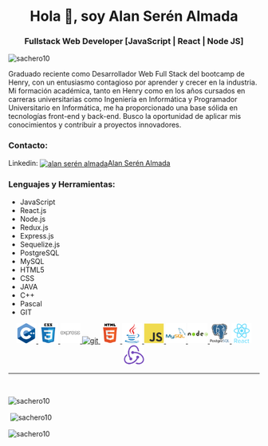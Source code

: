<h1 align="center">Hola 👋, soy Alan Serén Almada</h1>
<h3 align="center">Fullstack Web Developer [JavaScript | React | Node JS] </h3>

<p align="left"> <img src="https://komarev.com/ghpvc/?username=sachero10&label=Profile%20views&color=0e75b6&style=flat" alt="sachero10" /> </p>

<p>Graduado reciente como Desarrollador Web Full Stack del bootcamp de Henry, con un entusiasmo contagioso por aprender y crecer en la industria. Mi formación académica, tanto en Henry como en los años cursados en carreras universitarias como Ingeniería en Informática y Programador Universitario en Informática, me ha proporcionado una base sólida en tecnologías front-end y back-end. Busco la oportunidad de aplicar mis conocimientos y contribuir a proyectos innovadores.</p>

<h3 align="left">Contacto:</h3>
<p align="left">Linkedin: 
<a href="https://linkedin.com/in/alan serén almada" target="blank"><img align="center" src="https://raw.githubusercontent.com/rahuldkjain/github-profile-readme-generator/master/src/images/icons/Social/linked-in-alt.svg" alt="alan serén almada" height="20" width="30" />Alan Serén Almada</a>
</p>

<h3 align="left">Lenguajes y Herramientas:</h3>
<ul>
  <li>JavaScript</li>
  <li>React.js</li>
  <li>Node.js</li>
  <li>Redux.js</li>
  <li>Express.js</li>
  <li>Sequelize.js</li>
  <li>PostgreSQL</li>
  <li>MySQL</li>
  <li>HTML5</li>
  <li>CSS</li>
  <li>JAVA</li>
  <li>C++</li>
  <li>Pascal</li>
  <li>GIT</li>
</ul>
<p align="center"> <a href="https://www.w3schools.com/cpp/" target="_blank" rel="noreferrer"> <img src="https://raw.githubusercontent.com/devicons/devicon/master/icons/cplusplus/cplusplus-original.svg" alt="cplusplus" width="40" height="40"/> </a><a href="https://www.w3schools.com/css/" target="_blank" rel="noreferrer"> <img src="https://raw.githubusercontent.com/devicons/devicon/master/icons/css3/css3-original-wordmark.svg" alt="css3" width="40" height="40"/> </a> <a href="https://expressjs.com" target="_blank" rel="noreferrer"> <img src="https://raw.githubusercontent.com/devicons/devicon/master/icons/express/express-original-wordmark.svg" alt="express" width="40" height="40"/> </a> <a href="https://git-scm.com/" target="_blank" rel="noreferrer"> <img src="https://www.vectorlogo.zone/logos/git-scm/git-scm-icon.svg" alt="git" width="40" height="40"/> </a> <a href="https://www.w3.org/html/" target="_blank" rel="noreferrer"> <img src="https://raw.githubusercontent.com/devicons/devicon/master/icons/html5/html5-original-wordmark.svg" alt="html5" width="40" height="40"/> </a> <a href="https://www.java.com" target="_blank" rel="noreferrer"> <img src="https://raw.githubusercontent.com/devicons/devicon/master/icons/java/java-original.svg" alt="java" width="40" height="40"/> </a> <a href="https://developer.mozilla.org/en-US/docs/Web/JavaScript" target="_blank" rel="noreferrer"> <img src="https://raw.githubusercontent.com/devicons/devicon/master/icons/javascript/javascript-original.svg" alt="javascript" width="40" height="40"/> </a> <a href="https://www.mysql.com/" target="_blank" rel="noreferrer"> <img src="https://raw.githubusercontent.com/devicons/devicon/master/icons/mysql/mysql-original-wordmark.svg" alt="mysql" width="40" height="40"/> </a> <a href="https://nodejs.org" target="_blank" rel="noreferrer"> <img src="https://raw.githubusercontent.com/devicons/devicon/master/icons/nodejs/nodejs-original-wordmark.svg" alt="nodejs" width="40" height="40"/> </a> <a href="https://www.postgresql.org" target="_blank" rel="noreferrer"> <img src="https://raw.githubusercontent.com/devicons/devicon/master/icons/postgresql/postgresql-original-wordmark.svg" alt="postgresql" width="40" height="40"/> </a> <a href="https://reactjs.org/" target="_blank" rel="noreferrer"> <img src="https://raw.githubusercontent.com/devicons/devicon/master/icons/react/react-original-wordmark.svg" alt="react" width="40" height="40"/> </a> <a href="https://redux.js.org" target="_blank" rel="noreferrer"> <img src="https://raw.githubusercontent.com/devicons/devicon/master/icons/redux/redux-original.svg" alt="redux" width="40" height="40"/> </a> </p>

<hr>
<br>

<p><img align="center" src="https://github-readme-stats.vercel.app/api/top-langs?username=sachero10&show_icons=true&locale=en&layout=compact" alt="sachero10" /></p>

<p>&nbsp;<img align="center" src="https://github-readme-stats.vercel.app/api?username=sachero10&show_icons=true&locale=en" alt="sachero10" /></p>

<p><img align="center" src="https://github-readme-streak-stats.herokuapp.com/?user=sachero10&" alt="sachero10" /></p>

